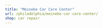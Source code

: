 ```yaml
---
title: "Meineke Car Care Center"
url: /philadelphia/meineke-car-care-center/
shop: car repair
---
```

